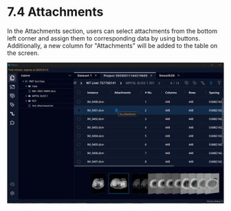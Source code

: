 # 7.4 Attachments

In the Attachments section, users can select attachments from the bottom left corner and assign them to corresponding data by using buttons. Additionally, a new column for "Attachments" will be added to the table on the screen.

![Image_21](../images/image_21.png)

